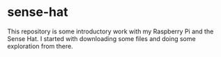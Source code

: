 # sense-hat
This repository is some introductory work with my Raspberry Pi and the Sense Hat.
I started with downloading some files and doing some exploration from there.

